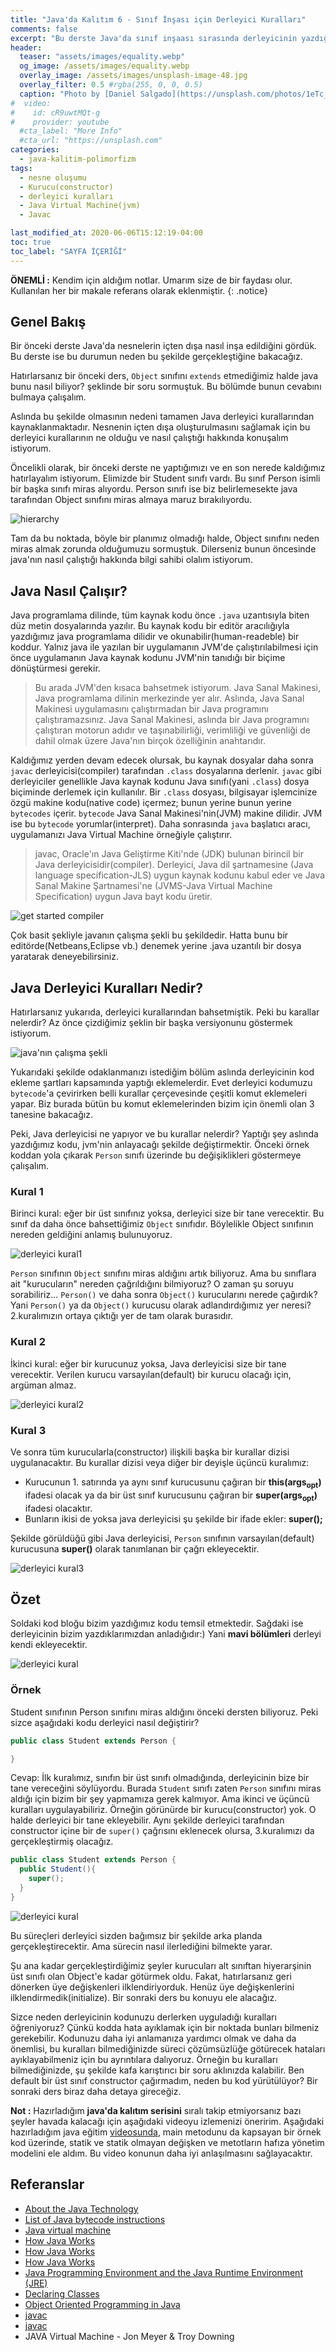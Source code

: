 ```yaml
---
title: "Java'da Kalıtım 6 - Sınıf İnşası için Derleyici Kuralları"
comments: false
excerpt: "Bu derste Java'da sınıf inşaası sırasında derleyicinin yazdığımız kodu nasıl modifiye edip Jvm'e gönderdiğinden ve belli başlı derleyici kurallarından bahsedeceğiz. Bunun yanı sıra Java'nın arka planda nasıl çalıştığını da ele alacağız."
header:
  teaser: "assets/images/equality.webp"
  og_image: /assets/images/equality.webp
  overlay_image: /assets/images/unsplash-image-48.jpg
  overlay_filter: 0.5 #rgba(255, 0, 0, 0.5)
  caption: "Photo by [Daniel Salgado](https://unsplash.com/photos/1eTc_d3sdHs) on Unsplash"
#  video:
#    id: cR9uwtMQt-g
#    provider: youtube
  #cta_label: "More Info"
  #cta_url: "https://unsplash.com"
categories:
  - java-kalitim-polimorfizm
tags:
  - nesne oluşumu
  - Kurucu(constructor)
  - derleyici kuralları
  - Java Virtual Machine(jvm)
  - Javac

last_modified_at: 2020-06-06T15:12:19-04:00
toc: true
toc_label: "SAYFA İÇERİĞİ"
---
```


**ÖNEMLİ :** Kendim için aldığım notlar. Umarım size de bir faydası olur. Kullanılan her bir makale referans olarak eklenmiştir.
{: .notice}

## Genel Bakış

Bir önceki derste Java'da nesnelerin içten dışa nasıl inşa edildiğini gördük. Bu derste ise bu durumun neden bu şekilde gerçekleştiğine bakacağız.

Hatırlarsanız bir önceki ders, ``Object`` sınıfını ``extends`` etmediğimiz halde java bunu nasıl biliyor? şeklinde bir soru sormuştuk. Bu bölümde bunun cevabını bulmaya çalışalım.

Aslında bu şekilde olmasının nedeni tamamen Java derleyici kurallarından kaynaklanmaktadır. Nesnenin içten dışa oluşturulmasını sağlamak için bu derleyici kurallarının ne olduğu ve nasıl çalıştığı hakkında konuşalım istiyorum.

Öncelikli olarak, bir önceki derste ne yaptığımızı ve en son nerede kaldığımız hatırlayalım istiyorum. Elimizde bir Student sınıfı vardı. Bu sınıf Person isimli bir başka sınıfı miras alıyordu. Person sınıfı ise biz belirlemesekte java tarafından Object sınıfını miras almaya maruz bırakılıyordu.

<img src="{{ site.url }}{{ site.baseurl }}/assets/images/2020-06-23-Java-inheritance5/hierarchy5.png" alt="hierarchy">

Tam da bu noktada, böyle bir planımız olmadığı halde, Object sınıfını neden miras almak zorunda olduğumuzu sormuştuk. Dilerseniz bunun öncesinde java'nın nasıl çalıştığı hakkında bilgi sahibi olalım istiyorum.

## Java Nasıl Çalışır?

Java programlama dilinde, tüm kaynak kodu önce ``.java`` uzantısıyla biten düz metin dosyalarında yazılır. Bu kaynak kodu bir editör aracılığıyla yazdığımız java programlama dilidir ve okunabilir(human-readeble) bir koddur. Yalnız java ile yazılan bir uygulamanın JVM'de çalıştırılabilmesi için önce uygulamanın Java kaynak kodunu JVM'nin tanıdığı bir biçime dönüştürmesi gerekir.

> Bu arada JVM'den kısaca bahsetmek istiyorum. Java Sanal Makinesi, Java programlama dilinin merkezinde yer alır. Aslında, Java Sanal Makinesi uygulamasını çalıştırmadan bir Java programını çalıştıramazsınız. Java Sanal Makinesi, aslında bir Java programını çalıştıran motorun adıdır ve taşınabilirliği, verimliliği ve güvenliği de dahil olmak üzere Java'nın birçok özelliğinin anahtarıdır.


Kaldığımız yerden devam edecek olursak, bu kaynak dosyalar daha sonra ``javac`` derleyicisi(compiler) tarafından ``.class`` dosyalarına derlenir. ``javac`` gibi derleyiciler genellikle Java kaynak kodunu Java sınıfı(yani ``.class``) dosya biçiminde derlemek için kullanılır. Bir ``.class`` dosyası, bilgisayar işlemcinize özgü makine kodu(native code) içermez; bunun yerine bunun yerine ``bytecodes`` içerir. ``bytecode`` Java Sanal Makinesi'nin(JVM) makine dilidir. JVM ise bu ``bytecode`` yorumlar(interpret). Daha sonrasında ``java`` başlatıcı aracı, uygulamanızı Java Virtual Machine örneğiyle çalıştırır.

> javac, Oracle'ın Java Geliştirme Kiti'nde (JDK) bulunan birincil bir Java derleyicisidir(compiler). Derleyici, Java dil şartnamesine (Java language specification-JLS) uygun kaynak kodunu kabul eder ve Java Sanal Makine Şartnamesi'ne (JVMS-Java Virtual Machine Specification) uygun Java bayt kodu üretir.

<img src="{{ site.url }}{{ site.baseurl }}/assets/images/2020-06-24-Java-inheritance6/getStarted-compiler.gif" alt="get started compiler">

Çok basit şekliyle javanın çalışma şekli bu şekildedir. Hatta bunu bir editörde(Netbeans,Eclipse vb.) denemek yerine .java uzantılı bir dosya yaratarak deneyebilirsiniz.

## Java Derleyici Kuralları Nedir?

Hatırlarsanız yukarıda, derleyici kurallarından bahsetmiştik. Peki bu karallar nelerdir? Az önce çizdiğimiz şeklin bir başka versiyonunu göstermek istiyorum.

<img src="{{ site.url }}{{ site.baseurl }}/assets/images/2020-06-24-Java-inheritance6/jvm.png" alt="java'nın çalışma şekli">

Yukarıdaki şekilde odaklanmanızı istediğim bölüm aslında derleyicinin kod ekleme şartları kapsamında yaptığı eklemelerdir. Evet derleyici kodumuzu ``bytecode``'a çevirirken belli kurallar çerçevesinde çeşitli komut eklemeleri yapar. Biz burada bütün bu komut eklemelerinden bizim için önemli olan 3 tanesine bakacağız.

Peki, Java derleyicisi ne yapıyor ve bu kurallar nelerdir? Yaptığı şey aslında yazdığımız kodu, jvm'nin anlayacağı şekilde değiştirmektir. Önceki örnek koddan yola çıkarak ``Person`` sınıfı üzerinde bu değişiklikleri göstermeye çalışalım.

### Kural 1

Birinci kural: eğer bir üst sınıfınız yoksa, derleyici size bir tane verecektir. Bu sınıf da daha önce bahsettiğimiz ``Object`` sınıfıdır. Böylelikle Object sınıfının nereden geldiğini anlamış bulunuyoruz.

<img src="{{ site.url }}{{ site.baseurl }}/assets/images/2020-06-24-Java-inheritance6/rule1.png" alt="derleyici kural1">

``Person`` sınıfının ``Object`` sınıfını miras aldığını artık biliyoruz. Ama bu sınıflara ait "kurucuların" nereden çağrıldığını bilmiyoruz? O zaman şu soruyu sorabiliriz... ``Person()`` ve daha sonra ``Object()`` kurucularını nerede çağırdık? Yani ``Person()`` ya da ``Object()`` kurucusu olarak adlandırdığımız yer neresi?  2.kuralımızın ortaya çıktığı yer de tam olarak burasıdır.

### Kural 2

İkinci kural: eğer bir kurucunuz yoksa, Java derleyicisi size bir tane verecektir. Verilen kurucu varsayılan(default) bir kurucu olacağı için, argüman almaz.

<img src="{{ site.url }}{{ site.baseurl }}/assets/images/2020-06-24-Java-inheritance6/rule2.png" alt="derleyici kural2">

### Kural 3

Ve sonra tüm kurucularla(constructor) ilişkili başka bir kurallar dizisi uygulanacaktır. Bu kurallar dizisi veya diğer bir deyişle üçüncü kuralımız:

* Kurucunun 1. satırında ya aynı sınıf kurucusunu çağıran bir **this(args<sub>opt</sub>)** ifadesi olacak ya da bir üst sınıf kurucusunu çağıran bir **super(args<sub>opt</sub>)** ifadesi olacaktır.
* Bunların ikisi de yoksa java derleyicisi şu şekilde bir ifade ekler: **super();**

Şekilde görüldüğü gibi Java derleyicisi, ``Person`` sınıfının varsayılan(default) kurucusuna **super()** olarak tanımlanan bir çağrı ekleyecektir.

<img src="{{ site.url }}{{ site.baseurl }}/assets/images/2020-06-24-Java-inheritance6/rule3.png" alt="derleyici kural3">

## Özet

Soldaki kod bloğu bizim yazdığımız kodu temsil etmektedir. Sağdaki ise derleyicinin bizim yazdıklarımızdan anladığıdır:) Yani **mavi bölümleri** derleyi kendi ekleyecektir.

<img src="{{ site.url }}{{ site.baseurl }}/assets/images/2020-06-24-Java-inheritance6/rule4.png" alt="derleyici kural">

### Örnek

Student sınıfının Person sınıfını miras aldığını önceki dersten biliyoruz. Peki sizce aşağıdaki kodu derleyici nasıl değiştirir?

```java
public class Student extends Person {

}
```

Cevap: İlk kuralımız, sınıfın bir üst sınıfı olmadığında, derleyicinin bize bir tane vereceğini söylüyordu. Burada ``Student`` sınıfı zaten ``Person`` sınıfını miras aldığı için bizim bir şey yapmamıza gerek kalmıyor. Ama ikinci ve üçüncü kuralları uygulayabiliriz. Örneğin görünürde bir kurucu(constructor) yok. O halde derleyici bir tane ekleyebilir. Aynı şekilde derleyici tarafından constructor içine bir de ``super()`` çağrısını eklenecek olursa, 3.kuralımızı da gerçekleştirmiş olacağız.

```java
public class Student extends Person {
  public Student(){
    super();
  }
}

```

<img src="{{ site.url }}{{ site.baseurl }}/assets/images/2020-06-24-Java-inheritance6/student.png" alt="derleyici kural">

Bu süreçleri derleyici sizden bağımsız bir şekilde arka planda gerçekleştirecektir. Ama sürecin nasıl ilerlediğini bilmekte yarar.

Şu ana kadar gerçekleştirdiğimiz şeyler kurucuları alt sınıftan hiyerarşinin üst sınıfı olan Object'e kadar götürmek oldu. Fakat, hatırlarsanız geri dönerken üye değişkenleri ilklendiriyorduk. Henüz üye değişkenlerini ilklendirmedik(initialize). Bir sonraki ders bu konuyu ele alacağız.

Sizce neden derleyicinin kodunuzu derlerken uyguladığı kuralları öğreniyoruz? Çünkü kodda hata ayıklamak için bir noktada bunları bilmeniz gerekebilir. Kodunuzu daha iyi anlamanıza yardımcı olmak ve daha da önemlisi, bu kuralları bilmediğinizde süreci çözümsüzlüğe götürecek hataları ayıklayabilmeniz için bu ayrıntılara dalıyoruz. Örneğin bu kuralları bilmediğinizde, şu şekilde kafa karıştırıcı bir soru aklınızda kalabilir. Ben default bir üst sınıf constructor çağırmadım, neden bu kod yürütülüyor? Bir sonraki ders biraz daha detaya gireceğiz.

**Not :** Hazırladığım **java'da kalıtım serisini** sıralı takip etmiyorsanız bazı şeyler havada kalacağı için aşağıdaki videoyu izlemenizi öneririm. Aşağıdaki hazırladığım java eğitim [videosunda](https://www.youtube.com/watch?v=cR9uwtMQt-g), main metodunu da kapsayan bir örnek kod üzerinde, statik ve statik olmayan değişken ve metotların hafıza yönetim modelini ele aldım. Bu video konunun daha iyi anlaşılmasını sağlayacaktır.



## Referanslar
* [About the Java Technology](https://docs.oracle.com/javase/tutorial/getStarted/intro/definition.html)
* [List of Java bytecode instructions](https://en.wikipedia.org/wiki/Java_bytecode_instruction_listings)
* [Java virtual machine](https://en.wikipedia.org/wiki/Java_virtual_machine)
* [How	Java	Works](https://www.cs.cornell.edu/courses/JavaAndDS/files/howJavaWorks.pdf)
* [How	Java	Works](https://www2.cs.duke.edu/courses/cps108/fall99/slides/slides14.pdf)
* [How	Java	Works](http://www.cs.cmu.edu/~jcarroll/15-100-s05/supps/basics/history.html)
* [Java Programming Environment and the Java Runtime Environment (JRE)](https://docs.oracle.com/cd/E19455-01/806-3461/6jck06gqd/index.html)
* [Declaring Classes](https://docs.oracle.com/javase/tutorial/java/javaOO/classdecl.html)
* [Object Oriented Programming in Java](https://www.coursera.org/learn/object-oriented-java?specialization=java-object-oriented)
* [javac](https://en.wikipedia.org/wiki/Javac)
* [javac](https://docs.oracle.com/javase/8/docs/technotes/tools/windows/javac.html)
* JAVA Virtual Machine - Jon Meyer & Troy Downing
